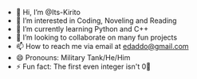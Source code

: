 - 👋 Hi, I’m @Its-Kirito
- 👀 I’m interested in Coding, Noveling and Reading
- 🌱 I’m currently learning Python and C++
- 💞️ I’m looking to collaborate on many fun projects
- 📫 How to reach me via email at edaddo@gmail.com
- 😄 Pronouns: Military Tank/He/Him
- ⚡ Fun fact: The first even integer isn't 0🌚

<!---
Its-Kirito/Its-Kirito is a ✨ special ✨ repository because its `README.md` (this file) appears on your GitHub profile.
You can click the Preview link to take a look at your changes.
--->
